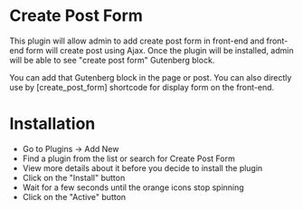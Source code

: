 # Create Post Form

This plugin will allow admin to add create post form in front-end and front-end form will create post using Ajax. Once the plugin will be installed, admin will be able to see \"create post form\" Gutenberg block.

You can add that Gutenberg block in the page or post. You can also directly use by [create_post_form] shortcode for display form on the front-end.

# Installation
- Go to Plugins -> Add New
- Find a plugin from the list or search for Create Post Form
- View more details about it before you decide to install the plugin
- Click on the \"Install\" button
- Wait for a few seconds until the orange icons stop spinning
- Click on the \"Active\" button
